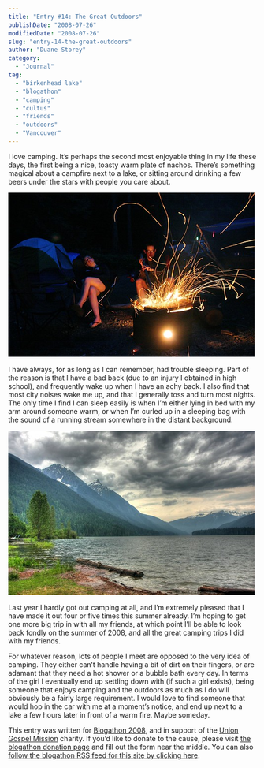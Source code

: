 ```yaml
---
title: "Entry #14: The Great Outdoors"
publishDate: "2008-07-26"
modifiedDate: "2008-07-26"
slug: "entry-14-the-great-outdoors"
author: "Duane Storey"
category:
  - "Journal"
tag:
  - "birkenhead lake"
  - "blogathon"
  - "camping"
  - "cultus"
  - "friends"
  - "outdoors"
  - "Vancouver"
---
```


I love camping. It’s perhaps the second most enjoyable thing in my life these days, the first being a nice, toasty warm plate of nachos. There’s something magical about a campfire next to a lake, or sitting around drinking a few beers under the stars with people you care about.

![Campfire](_images/entry-14-the-great-outdoors-1.jpg)

I have always, for as long as I can remember, had trouble sleeping. Part of the reason is that I have a bad back (due to an injury I obtained in high school), and frequently wake up when I have an achy back. I also find that most city noises wake me up, and that I generally toss and turn most nights. The only time I find I can sleep easily is when I’m either lying in bed with my arm around someone warm, or when I’m curled up in a sleeping bag with the sound of a running stream somewhere in the distant background.

![Camping At Birkenhead Lake](_images/entry-14-the-great-outdoors-2.jpg)

Last year I hardly got out camping at all, and I’m extremely pleased that I have made it out four or five times this summer already. I’m hoping to get one more big trip in with all my friends, at which point I’ll be able to look back fondly on the summer of 2008, and all the great camping trips I did with my friends.

For whatever reason, lots of people I meet are opposed to the very idea of camping. They either can’t handle having a bit of dirt on their fingers, or are adamant that they need a hot shower or a bubble bath every day. In terms of the girl I eventually end up settling down with (if such a girl exists), being someone that enjoys camping and the outdoors as much as I do will obviously be a fairly large requirement. I would love to find someone that would hop in the car with me at a moment’s notice, and end up next to a lake a few hours later in front of a warm fire. Maybe someday.

This entry was written for [Blogathon 2008](http://www.migratorynerd.com/tag/blogathon), and in support of the [Union Gospel Mission](http://ugm.ca) charity. If you’d like to donate to the cause, please visit [the blogathon donation page](http://miss604.com/blogathon) and fill out the form near the middle. You can also [follow the blogathon RSS feed for this site by clicking here](http://www.migratorynerd.com/tag/blogathon/feed).